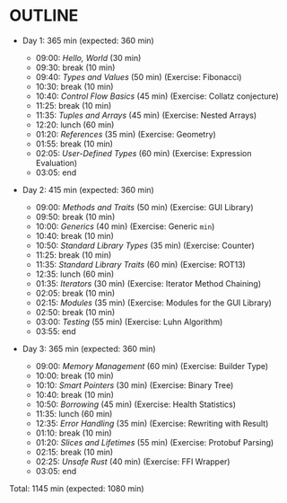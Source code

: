 # OUTLINE

* Day 1: 365 min (expected: 360 min)
  * 09:00: _Hello, World_ (30 min)
  * 09:30: break (10 min)
  * 09:40: _Types and Values_ (50 min) (Exercise: Fibonacci)
  * 10:30: break (10 min)
  * 10:40: _Control Flow Basics_ (45 min) (Exercise: Collatz conjecture)
  * 11:25: break (10 min)
  * 11:35: _Tuples and Arrays_ (45 min) (Exercise: Nested Arrays)
  * 12:20: lunch (60 min)
  * 01:20: _References_ (35 min) (Exercise: Geometry)
  * 01:55: break (10 min)
  * 02:05: _User-Defined Types_ (60 min) (Exercise: Expression Evaluation)
  * 03:05: end 

* Day 2: 415 min (expected: 360 min)
  * 09:00: _Methods and Traits_ (50 min) (Exercise: GUI Library)
  * 09:50: break (10 min)
  * 10:00: _Generics_ (40 min) (Exercise: Generic `min`)
  * 10:40: break (10 min)
  * 10:50: _Standard Library Types_ (35 min) (Exercise: Counter)
  * 11:25: break (10 min)
  * 11:35: _Standard Library Traits_ (60 min) (Exercise: ROT13)
  * 12:35: lunch (60 min)
  * 01:35: _Iterators_ (30 min) (Exercise: Iterator Method Chaining)
  * 02:05: break (10 min)
  * 02:15: _Modules_ (35 min) (Exercise: Modules for the GUI Library)
  * 02:50: break (10 min)
  * 03:00: _Testing_ (55 min) (Exercise: Luhn Algorithm)
  * 03:55: end 

* Day 3: 365 min (expected: 360 min)
  * 09:00: _Memory Management_ (60 min) (Exercise: Builder Type)
  * 10:00: break (10 min)
  * 10:10: _Smart Pointers_ (30 min) (Exercise: Binary Tree)
  * 10:40: break (10 min)
  * 10:50: _Borrowing_ (45 min) (Exercise: Health Statistics)
  * 11:35: lunch (60 min)
  * 12:35: _Error Handling_ (35 min) (Exercise: Rewriting with Result)
  * 01:10: break (10 min)
  * 01:20: _Slices and Lifetimes_ (55 min) (Exercise: Protobuf Parsing)
  * 02:15: break (10 min)
  * 02:25: _Unsafe Rust_ (40 min) (Exercise: FFI Wrapper)
  * 03:05: end 

Total: 1145 min (expected: 1080 min)
